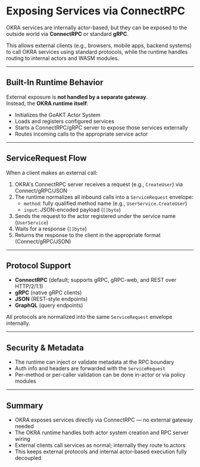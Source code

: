 # Exposing Services via ConnectRPC

OKRA services are internally actor-based, but they can be exposed to the outside world via **ConnectRPC** or standard **gRPC**.

This allows external clients (e.g., browsers, mobile apps, backend systems) to call OKRA services using standard protocols, while the runtime handles routing to internal actors and WASM modules.

---

## Built-In Runtime Behavior

External exposure is **not handled by a separate gateway**.  
Instead, the **OKRA runtime itself**:

- Initializes the GoAKT Actor System
- Loads and registers configured services
- Starts a ConnectRPC/gRPC server to expose those services externally
- Routes incoming calls to the appropriate service actor

---

## ServiceRequest Flow

When a client makes an external call:

1. OKRA's ConnectRPC server receives a request (e.g., `CreateUser`) via Connect/gRPC/JSON
2. The runtime normalizes all inbound calls into a `ServiceRequest` envelope:
   - `method`: fully qualified method name (e.g., `UserService.CreateUser`)
   - `input`: JSON-encoded payload (`[]byte`)
3. Sends the request to the actor registered under the service name (`UserService`)
4. Waits for a response (`[]byte`)
5. Returns the response to the client in the appropriate format (Connect/gRPC/JSON)

---

## Protocol Support

- **ConnectRPC** (default; supports gRPC, gRPC-web, and REST over HTTP/2/1.1)
- **gRPC** (native gRPC clients)
- **JSON** (REST-style endpoints)
- **GraphQL** (query endpoints)

All protocols are normalized into the same `ServiceRequest` envelope internally.

---

## Security & Metadata

- The runtime can inject or validate metadata at the RPC boundary
- Auth info and headers are forwarded with the `ServiceRequest`
- Per-method or per-caller validation can be done in-actor or via policy modules

---

## Summary

- OKRA exposes services directly via ConnectRPC — no external gateway needed
- The OKRA runtime handles both actor system creation and RPC server wiring
- External clients call services as normal; internally they route to actors
- This keeps external protocols and internal actor-based execution fully decoupled
